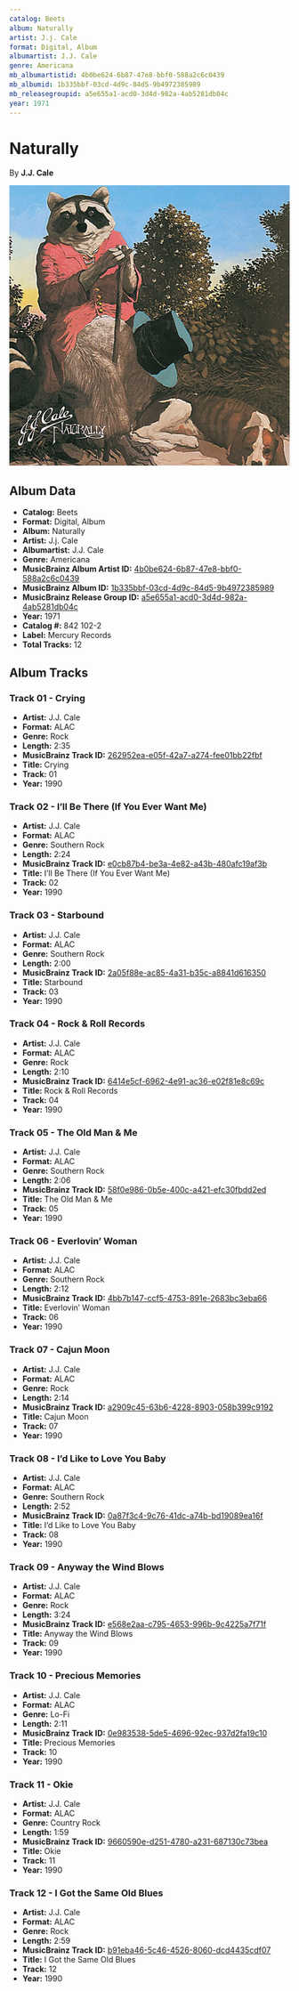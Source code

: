 ```yaml
---
catalog: Beets
album: Naturally
artist: J.j. Cale
format: Digital, Album
albumartist: J.J. Cale
genre: Americana
mb_albumartistid: 4b0be624-6b87-47e8-bbf0-588a2c6c0439
mb_albumid: 1b335bbf-03cd-4d9c-84d5-9b4972385989
mb_releasegroupid: a5e655a1-acd0-3d4d-982a-4ab5281db04c
year: 1971
---
```


# Naturally

By **J.J. Cale**

![](../../assets/beetscovers/Jj_Cale-Naturally.jpg)

## Album Data

- **Catalog:** Beets
- **Format:** Digital, Album
- **Album:** Naturally
- **Artist:** J.j. Cale
- **Albumartist:** J.J. Cale
- **Genre:** Americana
- **MusicBrainz Album Artist ID:** [4b0be624-6b87-47e8-bbf0-588a2c6c0439](https://musicbrainz.org/artist/4b0be624-6b87-47e8-bbf0-588a2c6c0439)
- **MusicBrainz Album ID:** [1b335bbf-03cd-4d9c-84d5-9b4972385989](https://musicbrainz.org/release/1b335bbf-03cd-4d9c-84d5-9b4972385989)
- **MusicBrainz Release Group ID:** [a5e655a1-acd0-3d4d-982a-4ab5281db04c](https://musicbrainz.org/release-group/a5e655a1-acd0-3d4d-982a-4ab5281db04c)
- **Year:** 1971
- **Catalog #:** 842 102-2
- **Label:** Mercury Records
- **Total Tracks:** 12

## Album Tracks

### Track 01 - Crying

- **Artist:** J.J. Cale
- **Format:** ALAC
- **Genre:** Rock
- **Length:** 2:35
- **MusicBrainz Track ID:** [262952ea-e05f-42a7-a274-fee01bb22fbf](https://musicbrainz.org/recording/262952ea-e05f-42a7-a274-fee01bb22fbf)
- **Title:** Crying
- **Track:** 01
- **Year:** 1990

### Track 02 - I’ll Be There (If You Ever Want Me)

- **Artist:** J.J. Cale
- **Format:** ALAC
- **Genre:** Southern Rock
- **Length:** 2:24
- **MusicBrainz Track ID:** [e0cb87b4-be3a-4e82-a43b-480afc19af3b](https://musicbrainz.org/recording/e0cb87b4-be3a-4e82-a43b-480afc19af3b)
- **Title:** I’ll Be There (If You Ever Want Me)
- **Track:** 02
- **Year:** 1990

### Track 03 - Starbound

- **Artist:** J.J. Cale
- **Format:** ALAC
- **Genre:** Southern Rock
- **Length:** 2:00
- **MusicBrainz Track ID:** [2a05f88e-ac85-4a31-b35c-a8841d616350](https://musicbrainz.org/recording/2a05f88e-ac85-4a31-b35c-a8841d616350)
- **Title:** Starbound
- **Track:** 03
- **Year:** 1990

### Track 04 - Rock & Roll Records

- **Artist:** J.J. Cale
- **Format:** ALAC
- **Genre:** Rock
- **Length:** 2:10
- **MusicBrainz Track ID:** [6414e5cf-6962-4e91-ac36-e02f81e8c69c](https://musicbrainz.org/recording/6414e5cf-6962-4e91-ac36-e02f81e8c69c)
- **Title:** Rock & Roll Records
- **Track:** 04
- **Year:** 1990

### Track 05 - The Old Man & Me

- **Artist:** J.J. Cale
- **Format:** ALAC
- **Genre:** Southern Rock
- **Length:** 2:06
- **MusicBrainz Track ID:** [58f0e986-0b5e-400c-a421-efc30fbdd2ed](https://musicbrainz.org/recording/58f0e986-0b5e-400c-a421-efc30fbdd2ed)
- **Title:** The Old Man & Me
- **Track:** 05
- **Year:** 1990

### Track 06 - Everlovin’ Woman

- **Artist:** J.J. Cale
- **Format:** ALAC
- **Genre:** Southern Rock
- **Length:** 2:12
- **MusicBrainz Track ID:** [4bb7b147-ccf5-4753-891e-2683bc3eba66](https://musicbrainz.org/recording/4bb7b147-ccf5-4753-891e-2683bc3eba66)
- **Title:** Everlovin’ Woman
- **Track:** 06
- **Year:** 1990

### Track 07 - Cajun Moon

- **Artist:** J.J. Cale
- **Format:** ALAC
- **Genre:** Rock
- **Length:** 2:14
- **MusicBrainz Track ID:** [a2909c45-63b6-4228-8903-058b399c9192](https://musicbrainz.org/recording/a2909c45-63b6-4228-8903-058b399c9192)
- **Title:** Cajun Moon
- **Track:** 07
- **Year:** 1990

### Track 08 - I’d Like to Love You Baby

- **Artist:** J.J. Cale
- **Format:** ALAC
- **Genre:** Southern Rock
- **Length:** 2:52
- **MusicBrainz Track ID:** [0a87f3c4-9c76-41dc-a74b-bd19089ea16f](https://musicbrainz.org/recording/0a87f3c4-9c76-41dc-a74b-bd19089ea16f)
- **Title:** I’d Like to Love You Baby
- **Track:** 08
- **Year:** 1990

### Track 09 - Anyway the Wind Blows

- **Artist:** J.J. Cale
- **Format:** ALAC
- **Genre:** Rock
- **Length:** 3:24
- **MusicBrainz Track ID:** [e568e2aa-c795-4653-996b-9c4225a7f71f](https://musicbrainz.org/recording/e568e2aa-c795-4653-996b-9c4225a7f71f)
- **Title:** Anyway the Wind Blows
- **Track:** 09
- **Year:** 1990

### Track 10 - Precious Memories

- **Artist:** J.J. Cale
- **Format:** ALAC
- **Genre:** Lo-Fi
- **Length:** 2:11
- **MusicBrainz Track ID:** [0e983538-5de5-4696-92ec-937d2fa19c10](https://musicbrainz.org/recording/0e983538-5de5-4696-92ec-937d2fa19c10)
- **Title:** Precious Memories
- **Track:** 10
- **Year:** 1990

### Track 11 - Okie

- **Artist:** J.J. Cale
- **Format:** ALAC
- **Genre:** Country Rock
- **Length:** 1:59
- **MusicBrainz Track ID:** [9660590e-d251-4780-a231-687130c73bea](https://musicbrainz.org/recording/9660590e-d251-4780-a231-687130c73bea)
- **Title:** Okie
- **Track:** 11
- **Year:** 1990

### Track 12 - I Got the Same Old Blues

- **Artist:** J.J. Cale
- **Format:** ALAC
- **Genre:** Rock
- **Length:** 2:59
- **MusicBrainz Track ID:** [b91eba46-5c46-4526-8060-dcd4435cdf07](https://musicbrainz.org/recording/b91eba46-5c46-4526-8060-dcd4435cdf07)
- **Title:** I Got the Same Old Blues
- **Track:** 12
- **Year:** 1990

